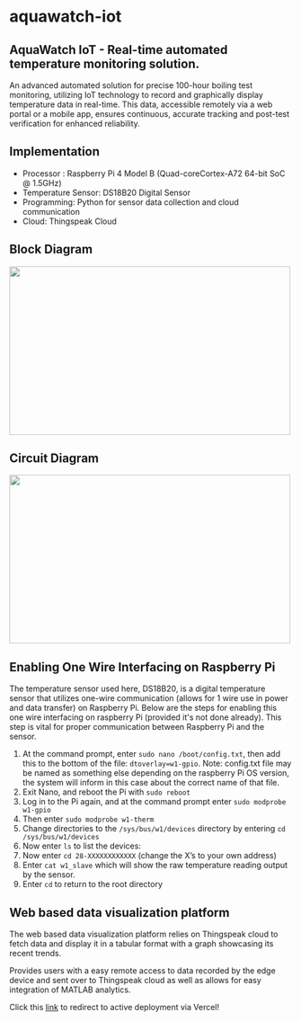 # aquawatch-iot
## AquaWatch IoT - Real-time automated temperature monitoring solution.
An advanced automated solution for precise 100-hour boiling test monitoring, utilizing IoT technology to record and graphically display temperature data in real-time. This data, accessible remotely via a web portal or a mobile app, ensures continuous, accurate tracking and post-test verification for enhanced reliability.
## Implementation
- Processor : Raspberry Pi 4 Model B (Quad-coreCortex-A72 64-bit SoC @ 1.5GHz)
- Temperature Sensor: DS18B20 Digital Sensor
- Programming: Python for sensor data collection and cloud communication
- Cloud: Thingspeak Cloud
## Block Diagram
<img src="https://github.com/user-attachments/assets/aec29d42-b6e5-44b7-84a1-54c0eb85b20e" height=300 width=500>

## Circuit Diagram
<img src="https://github.com/user-attachments/assets/1bf27276-cf1b-45b6-83c8-1d3f4cc27cf4" height=300 width=500>

## Enabling One Wire Interfacing on Raspberry Pi
The temperature sensor used here, DS18B20, is a digital temperature sensor that utilizes one-wire communication (allows for 1 wire use in power and data transfer) on Raspberry Pi. Below are the steps for enabling this one wire interfacing on raspberry Pi (provided it's not done already). This step is vital for proper communication between Raspberry Pi and the sensor.
1. At the command prompt, enter `sudo nano /boot/config.txt`, then add this to the bottom of the file: `dtoverlay=w1-gpio`. Note: config.txt file may be named as something else depending on the raspberry Pi OS version, the system will inform in this case about the correct name of that file.
2. Exit Nano, and reboot the Pi with `sudo reboot`
3. Log in to the Pi again, and at the command prompt enter `sudo modprobe w1-gpio`
4. Then enter `sudo modprobe w1-therm`
5. Change directories to the `/sys/bus/w1/devices` directory by entering `cd /sys/bus/w1/devices`
6. Now enter `ls` to list the devices:
7. Now enter `cd 28-XXXXXXXXXXXX` (change the X’s to your own address)
8. Enter `cat w1_slave` which will show the raw temperature reading output by the sensor.
9. Enter `cd` to return to the root directory

## Web based data visualization platform
The web based data visualization platform relies on Thingspeak cloud to fetch data and display it in a tabular format with a graph showcasing its recent trends.

Provides users with a easy remote access to data recorded by the edge device and sent over to Thingspeak cloud as well as allows for easy integration of MATLAB analytics.

Click this [link](https://aquawatch-iot.vercel.app/) to redirect to active deployment via Vercel!

